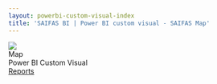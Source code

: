 ```yaml
---
layout: powerbi-custom-visual-index
title: 'SAIFAS BI | Power BI custom visual - SAIFAS Map'
---
```

<div class="details__card">
  <div class="details__card-image">
    <img src="/assets/graphics/images/content/saifas-bi-powerbi-custom-visuals/saifas-bi-pbi-cv-map-300px-300px.png">
  </div>
  <div class="details__card-text">
    <div class="details__card-title">
      Map
    </div>
    <div class="details__card-description">
      Power BI Custom Visual
    </div>
    <a class='btn' href='./reports/'>Reports</a>
  </div>
</div>
